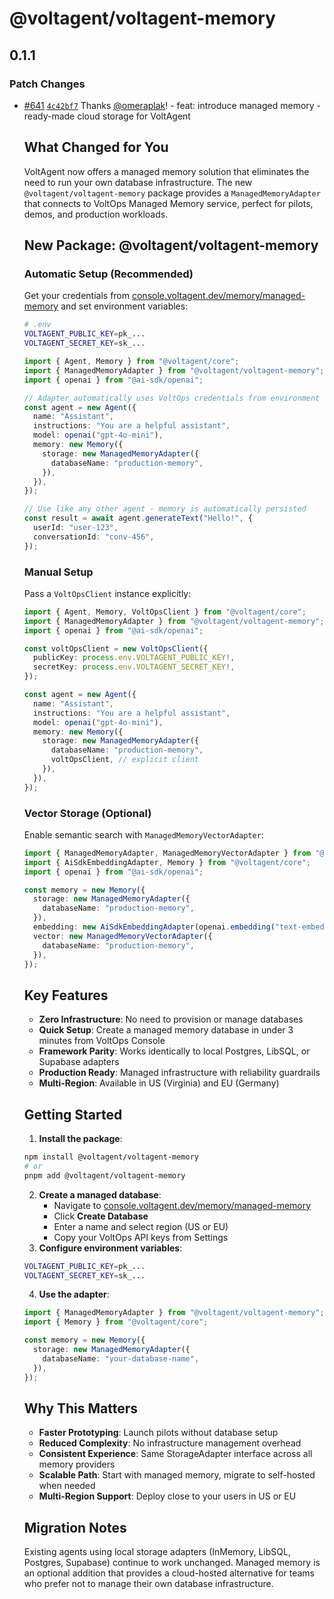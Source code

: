 # @voltagent/voltagent-memory

## 0.1.1

### Patch Changes

- [#641](https://github.com/VoltAgent/voltagent/pull/641) [`4c42bf7`](https://github.com/VoltAgent/voltagent/commit/4c42bf72834d3cd45ff5246ef65d7b08470d6a8e) Thanks [@omeraplak](https://github.com/omeraplak)! - feat: introduce managed memory - ready-made cloud storage for VoltAgent

  ## What Changed for You

  VoltAgent now offers a managed memory solution that eliminates the need to run your own database infrastructure. The new `@voltagent/voltagent-memory` package provides a `ManagedMemoryAdapter` that connects to VoltOps Managed Memory service, perfect for pilots, demos, and production workloads.

  ## New Package: @voltagent/voltagent-memory

  ### Automatic Setup (Recommended)

  Get your credentials from [console.voltagent.dev/memory/managed-memory](https://console.voltagent.dev/memory/managed-memory) and set environment variables:

  ```bash
  # .env
  VOLTAGENT_PUBLIC_KEY=pk_...
  VOLTAGENT_SECRET_KEY=sk_...
  ```

  ```typescript
  import { Agent, Memory } from "@voltagent/core";
  import { ManagedMemoryAdapter } from "@voltagent/voltagent-memory";
  import { openai } from "@ai-sdk/openai";

  // Adapter automatically uses VoltOps credentials from environment
  const agent = new Agent({
    name: "Assistant",
    instructions: "You are a helpful assistant",
    model: openai("gpt-4o-mini"),
    memory: new Memory({
      storage: new ManagedMemoryAdapter({
        databaseName: "production-memory",
      }),
    }),
  });

  // Use like any other agent - memory is automatically persisted
  const result = await agent.generateText("Hello!", {
    userId: "user-123",
    conversationId: "conv-456",
  });
  ```

  ### Manual Setup

  Pass a `VoltOpsClient` instance explicitly:

  ```typescript
  import { Agent, Memory, VoltOpsClient } from "@voltagent/core";
  import { ManagedMemoryAdapter } from "@voltagent/voltagent-memory";
  import { openai } from "@ai-sdk/openai";

  const voltOpsClient = new VoltOpsClient({
    publicKey: process.env.VOLTAGENT_PUBLIC_KEY!,
    secretKey: process.env.VOLTAGENT_SECRET_KEY!,
  });

  const agent = new Agent({
    name: "Assistant",
    instructions: "You are a helpful assistant",
    model: openai("gpt-4o-mini"),
    memory: new Memory({
      storage: new ManagedMemoryAdapter({
        databaseName: "production-memory",
        voltOpsClient, // explicit client
      }),
    }),
  });
  ```

  ### Vector Storage (Optional)

  Enable semantic search with `ManagedMemoryVectorAdapter`:

  ```typescript
  import { ManagedMemoryAdapter, ManagedMemoryVectorAdapter } from "@voltagent/voltagent-memory";
  import { AiSdkEmbeddingAdapter, Memory } from "@voltagent/core";
  import { openai } from "@ai-sdk/openai";

  const memory = new Memory({
    storage: new ManagedMemoryAdapter({
      databaseName: "production-memory",
    }),
    embedding: new AiSdkEmbeddingAdapter(openai.embedding("text-embedding-3-small")),
    vector: new ManagedMemoryVectorAdapter({
      databaseName: "production-memory",
    }),
  });
  ```

  ## Key Features
  - **Zero Infrastructure**: No need to provision or manage databases
  - **Quick Setup**: Create a managed memory database in under 3 minutes from VoltOps Console
  - **Framework Parity**: Works identically to local Postgres, LibSQL, or Supabase adapters
  - **Production Ready**: Managed infrastructure with reliability guardrails
  - **Multi-Region**: Available in US (Virginia) and EU (Germany)

  ## Getting Started
  1. **Install the package**:

  ```bash
  npm install @voltagent/voltagent-memory
  # or
  pnpm add @voltagent/voltagent-memory
  ```

  2. **Create a managed database**:
     - Navigate to [console.voltagent.dev/memory/managed-memory](https://console.voltagent.dev/memory/managed-memory)
     - Click **Create Database**
     - Enter a name and select region (US or EU)
     - Copy your VoltOps API keys from Settings
  3. **Configure environment variables**:

  ```bash
  VOLTAGENT_PUBLIC_KEY=pk_...
  VOLTAGENT_SECRET_KEY=sk_...
  ```

  4. **Use the adapter**:

  ```typescript
  import { ManagedMemoryAdapter } from "@voltagent/voltagent-memory";
  import { Memory } from "@voltagent/core";

  const memory = new Memory({
    storage: new ManagedMemoryAdapter({
      databaseName: "your-database-name",
    }),
  });
  ```

  ## Why This Matters
  - **Faster Prototyping**: Launch pilots without database setup
  - **Reduced Complexity**: No infrastructure management overhead
  - **Consistent Experience**: Same StorageAdapter interface across all memory providers
  - **Scalable Path**: Start with managed memory, migrate to self-hosted when needed
  - **Multi-Region Support**: Deploy close to your users in US or EU

  ## Migration Notes

  Existing agents using local storage adapters (InMemory, LibSQL, Postgres, Supabase) continue to work unchanged. Managed memory is an optional addition that provides a cloud-hosted alternative for teams who prefer not to manage their own database infrastructure.
